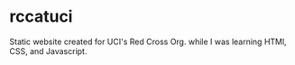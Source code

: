 # rccatuci
Static website created for UCI's Red Cross Org. while I was learning HTMl, CSS, and Javascript.
